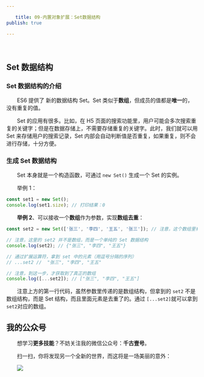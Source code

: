 ```yaml
---

　　title: 09-内置对象扩展：Set数据结构
publish: true

---
```


　　<ArticleTopAd></ArticleTopAd>

## Set 数据结构

### Set 数据结构的介绍

　　ES6 提供了 新的数据结构 Set。Set 类似于**数组**，但成员的值都是**唯一**的，没有重复的值。

　　Set 的应用有很多。比如，在 H5 页面的搜索功能里，用户可能会多次搜索重复的关键字；但是在数据存储上，不需要存储重复的关键字。此时，我们就可以用 Set 来存储用户的搜索记录，Set 内部会自动判断值是否重复，如果重复，则不会进行存储，十分方便。

### 生成 Set 数据结构

　　Set 本身就是一个构造函数，可通过 `new Set()` 生成一个 Set 的实例。

　　举例 1：

```js
const set1 = new Set();
console.log(set1.size); // 打印结果：0
```

　　**举例 2**、可以接收一个**数组**作为参数，实现**数组去重**：

```js
const set2 = new Set(['张三', '李四', '王五', '张三']); // 注意，这个数组里有重复的值

// 注意，这里的 set2 并不是数组，而是一个单纯的 Set 数据结构
console.log(set2); // {"张三", "李四", "王五"}

// 通过扩展运算符，拿到 set 中的元素（用逗号分隔的序列）
// ...set2 //  "张三", "李四", "王五"

// 注意，到这一步，才获取到了真正的数组
console.log([...set2]); // ["张三", "李四", "王五"]
```

　　注意上方的第一行代码，虽然参数里传递的是数组结构，但拿到的 `set2` 不是数组结构，而是 Set 结构，而且里面元素是去重了的。通过 `[...set2]`就可以拿到`set2`对应的数组。

## 我的公众号

　　想学习**更多技能**？不妨关注我的微信公众号：**千古壹号**。

　　扫一扫，你将发现另一个全新的世界，而这将是一场美丽的意外：

　　![](https://img.smyhvae.com/20200102.png)
